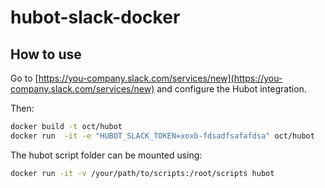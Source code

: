 # hubot-slack-docker

## How to use

Go to [https://you-company.slack.com/services/new](https://you-company.slack.com/services/new) and configure the Hubot integration.

Then:

```sh
docker build -t oct/hubot
docker run  -it -e "HUBOT_SLACK_TOKEN=xoxb-fdsadfsafafdsa" oct/hubot
```
The hubot script folder can be mounted using:
```sh
docker run -it -v /your/path/to/scripts:/root/scripts hubot
```
